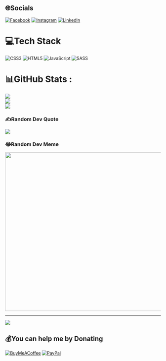 
## 🌐Socials
[![Facebook](https://img.shields.io/badge/Facebook-%231877F2.svg?logo=Facebook&logoColor=white)](https://facebook.com/Dioni_V_Marin) [![Instagram](https://img.shields.io/badge/Instagram-%23E4405F.svg?logo=Instagram&logoColor=white)](https://instagram.com/theblaze98) [![LinkedIn](https://img.shields.io/badge/LinkedIn-%230077B5.svg?logo=linkedin&logoColor=white)](https://linkedin.com/in/Dionicio_Vargas) 

# 💻Tech Stack
![CSS3](https://img.shields.io/badge/css3-%231572B6.svg?style=for-the-badge&logo=css3&logoColor=white) ![HTML5](https://img.shields.io/badge/html5-%23E34F26.svg?style=for-the-badge&logo=html5&logoColor=white) ![JavaScript](https://img.shields.io/badge/javascript-%23323330.svg?style=for-the-badge&logo=javascript&logoColor=%23F7DF1E) ![SASS](https://img.shields.io/badge/SASS-hotpink.svg?style=for-the-badge&logo=SASS&logoColor=white)
# 📊GitHub Stats :
![](https://github-readme-stats.vercel.app/api?username=theblaze98&theme=tokyonight&hide_border=false&include_all_commits=false&count_private=true)<br/>
![](https://github-readme-streak-stats.herokuapp.com/?user=theblaze98&theme=tokyonight&hide_border=false)<br/>
![](https://github-readme-stats.vercel.app/api/top-langs/?username=theblaze98&theme=tokyonight&hide_border=false&include_all_commits=false&count_private=true&layout=compact)

### ✍️Random Dev Quote
![](https://quotes-github-readme.vercel.app/api?type=horizontal&theme=tokyonight)

### 😂Random Dev Meme
<img src="https://random-memer.herokuapp.com/" width="512px"/>

---
[![](https://visitcount.itsvg.in/api?id=theblaze98&icon=5&color=6)](https://visitcount.itsvg.in)

  ## 💰You can help me by Donating
  [![BuyMeACoffee](https://img.shields.io/badge/Buy%20Me%20a%20Coffee-ffdd00?style=for-the-badge&logo=buy-me-a-coffee&logoColor=black)](https://buymeacoffee.com/dionijvargW) [![PayPal](https://img.shields.io/badge/PayPal-00457C?style=for-the-badge&logo=paypal&logoColor=white)](https://paypal.me/meryoslimarin@gmail.com) 

  <!-- Proudly created with GPRM ( https://gprm.itsvg.in ) -->
  
  
